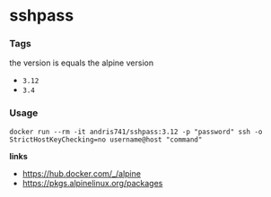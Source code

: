 # sshpass

### Tags
the version is equals the alpine version
- `3.12`
- `3.4`


### Usage
```
docker run --rm -it andris741/sshpass:3.12 -p "password" ssh -o StrictHostKeyChecking=no username@host "command" 
```

**links**

- https://hub.docker.com/_/alpine
- https://pkgs.alpinelinux.org/packages
